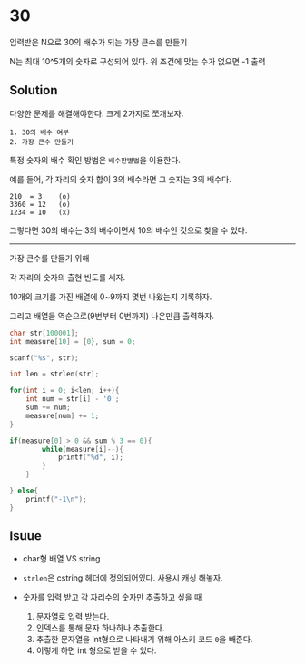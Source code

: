 # 30

입력받은 N으로 30의 배수가 되는 가장 큰수를 만들기

N는 최대 10^5개의 숫자로 구성되어 있다. 위 조건에 맞는 수가 없으면 -1 출력

## Solution

다양한 문제를 해결해야한다. 크게 2가지로 쪼개보자.

    1. 30의 배수 여부
    2. 가장 큰수 만들기

특정 숫자의 배수 확인 방법은 `배수판별법`을 이용한다.

예를 들어, 각 자리의 숫자 합이 3의 배수라면 그 숫자는 3의 배수다.

```
210  = 3    (o)
3360 = 12   (o)
1234 = 10   (x)
```

그렇다면 30의 배수는 3의 배수이면서 10의 배수인 것으로 찾을 수 있다.


---

가장 큰수를 만들기 위해

각 자리의 숫자의 출현 빈도를 세자.

10개의 크기를 가진 배열에 0~9까지 몇번 나왔는지 기록하자.

그리고 배열을 역순으로(9번부터 0번까지) 나온만큼 출력하자.

```C
char str[100001];
int measure[10] = {0}, sum = 0;

scanf("%s", str);

int len = strlen(str);

for(int i = 0; i<len; i++){
    int num = str[i] - '0';
    sum += num;
    measure[num] += 1;
}

if(measure[0] > 0 && sum % 3 == 0){
        while(measure[i]--){
            printf("%d", i);
        }
    }

} else{
    printf("-1\n");
}
```

## Isuue

- char형 배열 VS string

- `strlen`은 cstring 헤더에 정의되어있다. 사용시 캐싱 해놓자.

- 숫자를 입력 받고 각 자리수의 숫자만 추출하고 싶을 때
    1. 문자열로 입력 받는다.
    2. 인덱스를 통해 문자 하나하나 추출한다.
    3. 추출한 문자열을 int형으로 나타내기 위해 아스키 코드 `0`을 빼준다.
    4. 이렇게 하면 int 형으로 받을 수 있다.
